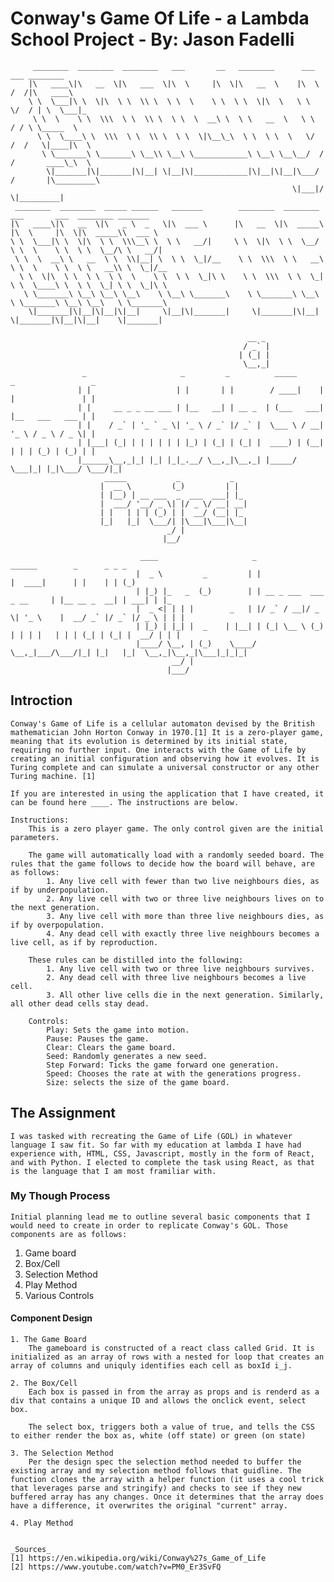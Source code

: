 # Conway's Game Of Life - a Lambda School Project - By: Jason Fadelli
         ________  ________  ________   ___       __   ________      ___    ___ ________      
        |\   ____\|\   __  \|\   ___  \|\  \     |\  \|\   __  \    |\  \  /  /|\   ____\     
        \ \  \___|\ \  \|\  \ \  \\ \  \ \  \    \ \  \ \  \|\  \   \ \  \/  / | \  \___|_    
         \ \  \    \ \  \\\  \ \  \\ \  \ \  \  __\ \  \ \   __  \   \ \    / / \ \_____  \   
          \ \  \____\ \  \\\  \ \  \\ \  \ \  \|\__\_\  \ \  \ \  \   \/  /  /   \|____|\  \  
           \ \_______\ \_______\ \__\\ \__\ \____________\ \__\ \__\__/  / /       ____\_\  \ 
            \|_______|\|_______|\|__| \|__|\|____________|\|__|\|__|\___/ /       |\_________\
                                                                   \|___|/        \|_________|
     ________  ________  _____ ______   _______        ________  ________      ___       ___  ________ _______      
    |\   ____\|\   __  \|\   _ \  _   \|\  ___ \      |\   __  \|\  _____\    |\  \     |\  \|\  _____\\  ___ \     
    \ \  \___|\ \  \|\  \ \  \\\__\ \  \ \   __/|     \ \  \|\  \ \  \__/     \ \  \    \ \  \ \  \__/\ \   __/|    
     \ \  \  __\ \   __  \ \  \\|__| \  \ \  \_|/__    \ \  \\\  \ \   __\     \ \  \    \ \  \ \   __\\ \  \_|/__  
      \ \  \|\  \ \  \ \  \ \  \    \ \  \ \  \_|\ \    \ \  \\\  \ \  \_|      \ \  \____\ \  \ \  \_| \ \  \_|\ \ 
       \ \_______\ \__\ \__\ \__\    \ \__\ \_______\    \ \_______\ \__\        \ \_______\ \__\ \__\   \ \_______\
        \|_______|\|__|\|__|\|__|     \|__|\|_______|     \|_______|\|__|         \|_______|\|__|\|__|    \|_______|
                     
                                                         __ _                                         
                                                        / _` |                                        
                                                       | (_| |                                        
                                                        \__,_|                                        
                    _                     _         _          _____      _                 _  
                   | |                   | |       | |        / ____|    | |               | | 
                   | |     __ _ _ __ ___ | |__   __| | __ _  | (___   ___| |__   ___   ___ | | 
                   | |    / _` | '_ ` _ \| '_ \ / _` |/ _` |  \___ \ / __| '_ \ / _ \ / _ \| | 
                   | |___| (_| | | | | | | |_) | (_| | (_| |  ____) | (__| | | | (_) | (_) | | 
                   |______\__,_|_| |_| |_|_.__/ \__,_|\__,_| |_____/ \___|_| |_|\___/ \___/|_| 
                         _____           _           _                       
                        |  __ \         (_)         | |                      
                        | |__) | __ ___  _  ___  ___| |_                     
                        |  ___/ '__/ _ \| |/ _ \/ __| __|                    
                        | |   | | | (_) | |  __/ (__| |_                     
                        |_|   |_|  \___/| |\___|\___|\__|                    
                                       _/ |                                  
                                      |__/                                  
                                         
                                 ____                     _                           ______        _      _ _ _ 
                                |  _ \         _         | |                         |  ____|      | |    | | (_)
                                | |_) |_   _  (_)        | | __ _ ___  ___  _ __     | |__ __ _  __| | ___| | |_ 
                                |  _ <| | | |        _   | |/ _` / __|/ _ \| '_ \    |  __/ _` |/ _` |/ _ \ | | |
                                | |_) | |_| |  _    | |__| | (_| \__ \ (_) | | | |   | | | (_| | (_| |  __/ | | |
                                |____/ \__, | (_)    \____/ \__,_|___/\___/|_| |_|   |_|  \__,_|\__,_|\___|_|_|_|
                                        __/ |                                                                    
                                       |___/                                                                     



## Introction
    Conway's Game of Life is a cellular automaton devised by the British mathematician John Horton Conway in 1970.[1] It is a zero-player game, meaning that its evolution is determined by its initial state, requiring no further input. One interacts with the Game of Life by creating an initial configuration and observing how it evolves. It is Turing complete and can simulate a universal constructor or any other Turing machine. [1]

    If you are interested in using the application that I have created, it can be found here ____. The instructions are below. 

    Instructions:
        This is a zero player game. The only control given are the initial parameters. 
        
        The game will automatically load with a randomly seeded board. The rules that the game follows to decide how the board will behave, are as follows:
            1. Any live cell with fewer than two live neighbours dies, as if by underpopulation.
            2. Any live cell with two or three live neighbours lives on to the next generation.
            3. Any live cell with more than three live neighbours dies, as if by overpopulation.
            4. Any dead cell with exactly three live neighbours becomes a live cell, as if by reproduction.

        These rules can be distilled into the following:
            1. Any live cell with two or three live neighbours survives.
            2. Any dead cell with three live neighbours becomes a live cell.
            3. All other live cells die in the next generation. Similarly, all other dead cells stay dead.

        Controls:
            Play: Sets the game into motion.
            Pause: Pauses the game.
            Clear: Clears the game board.
            Seed: Randomly generates a new seed.
            Step Forward: Ticks the game forward one generation.
            Speed: Chooses the rate at with the generations progress.
            Size: selects the size of the game board.

## The Assignment
    I was tasked with recreating the Game of Life (GOL) in whatever language I saw fit. So far with my education at lambda I have had experience with, HTML, CSS, Javascript, mostly in the form of React, and with Python. I elected to complete the task using React, as that is the language that I am most framiliar with. 

### My Though Process
    Initial planning lead me to outline several basic components that I would need to create in order to replicate Conway's GOL. Those components are as follows:
1. Game board
2. Box/Cell
3. Selection Method
4. Play Method
5. Various Controls

#### Component Design

    1. The Game Board
        The gameboard is constructed of a react class called Grid. It is initialized as an array of rows with a nested for loop that creates an array of columns and uniquly identifies each cell as boxId i_j.
    
    2. The Box/Cell
        Each box is passed in from the array as props and is renderd as a div that contains a unique ID and allows the onclick event, select box. 

        The select box, triggers both a value of true, and tells the CSS to either render the box as, white (off state) or green (on state)

    3. The Selection Method
        Per the design spec the selection method needed to buffer the existing array and my selection method follows that guidline. The function clones the array with a helper function (it uses a cool trick that leverages parse and stringify) and checks to see if they new buffered array has any changes. Once it determines that the array does have a difference, it overwrites the original "current" array.

    4. Play Method
        

    _Sources_
    [1] https://en.wikipedia.org/wiki/Conway%27s_Game_of_Life
    [2] https://www.youtube.com/watch?v=PM0_Er3SvFQ
